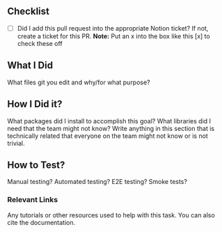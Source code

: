 ## Checklist
- [ ] Did I add this pull request into the appropriate Notion ticket? If not, create a ticket for this PR.
**Note:** Put an x into the box like this [x] to check these off

## What I Did
What files git you edit and why/for what purpose?

## How I Did it?
What packages did I install to accomplish this goal? What libraries did I need that the team might not know?
Write anything in this section that is technically related that everyone on the team might not know or is not
trivial.

## How to Test?
Manual testing? Automated testing? E2E testing? Smoke tests?

### Relevant Links
Any tutorials or other resources used to help with this task. You can also cite the documentation.
